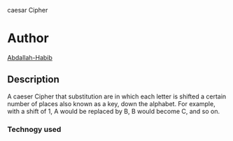 caesar Cipher
# Author
[Abdallah-Habib](https://github.com/Habib001-coder)



## Description
A caeser Cipher that substitution are in which each letter is shifted a certain number of places also known as a key, down the alphabet.  For example, with a shift of 1, A would be replaced by B, B would become C, and so on.
 
 
 
 ### Technogy used
 